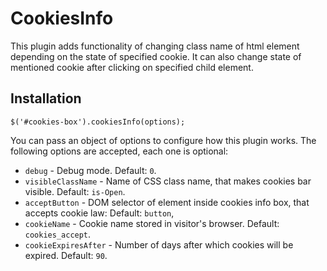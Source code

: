 # CookiesInfo

This plugin adds functionality of changing class name of html element depending on the state of specified cookie. It can also change state of mentioned cookie after clicking on specified child element.

## Installation

`$('#cookies-box').cookiesInfo(options);`

You can pass an object of options to configure how this plugin works. The following options are accepted, each one is optional:

* `debug` - Debug mode. Default: `0`.
* `visibleClassName` - Name of CSS class name, that makes cookies bar visible. Default: `is-Open`.
* `acceptButton` - DOM selector of element inside cookies info box, that accepts cookie law: Default: `button`,
* `cookieName` - Cookie name stored in visitor's browser. Default: `cookies_accept`.
* `cookieExpiresAfter` - Number of days after which cookies will be expired. Default: `90`.